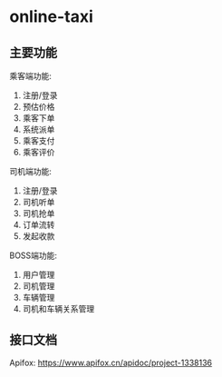 # online-taxi

## 主要功能

乘客端功能:

1. 注册/登录 
2. 预估价格 
3. 乘客下单 
4. 系统派单 
5. 乘客支付 
6. 乘客评价

司机端功能:

1. 注册/登录 
2. 司机听单 
3. 司机抢单 
4. 订单流转 
5. 发起收款

BOSS端功能:

1. 用户管理
2. 司机管理
3. 车辆管理 
4. 司机和车辆关系管理

## 接口文档

Apifox: https://www.apifox.cn/apidoc/project-1338136